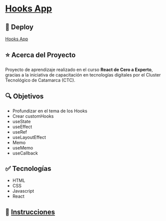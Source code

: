 # [Hooks App](https://mdcarron.github.io/ctc-09-hooks-app/)

## 🔻 Deploy

[Hooks App](https://mdcarron.github.io/ctc-09-hooks-app/)

## ⭐ Acerca del Proyecto

Proyecto de aprendizaje realizado en el curso **React de Cero a Experto**, gracias a la iniciativa de capacitación en tecnologías digitales por el Cluster Tecnológico de Catamarca (CTC).

## 🔍 Objetivos

- Profundizar en el tema de los Hooks
- Crear customHooks
- useState
- useEffect
- useRef
- useLayoutEffect
- Memo
- useMemo
- useCallback

## ✅ Tecnologías

- HTML
- CSS
- Javascript
- React

## 💾 [Instrucciones](https://gist.github.com/mdCarron/363bb2f772f816354ca00daa1975c5db)
